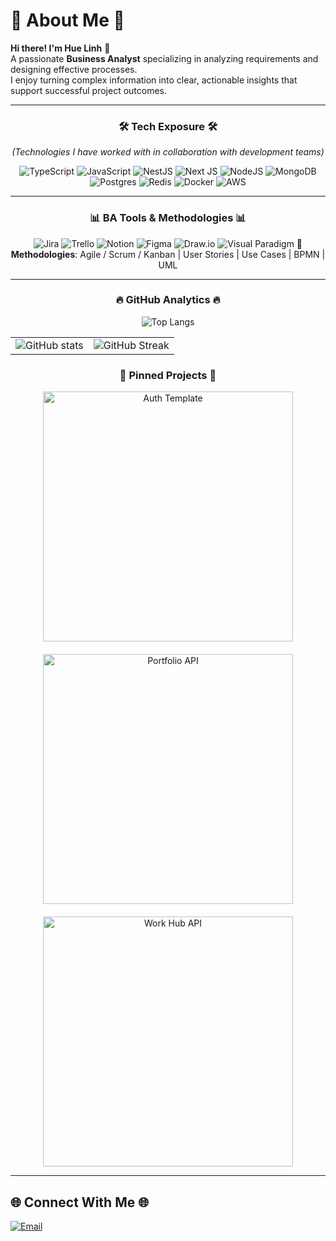 # 💫 About Me 💫
**Hi there! I'm Hue Linh** 👋  
A passionate **Business Analyst** specializing in analyzing requirements and designing effective processes.  
I enjoy turning complex information into clear, actionable insights that support successful project outcomes.  

---

<div align="center">

### 🛠️ Tech Exposure 🛠️  

*(Technologies I have worked with in collaboration with development teams)*  

![TypeScript](https://img.shields.io/badge/typescript-%23007ACC.svg?style=for-the-badge&logo=typescript&logoColor=white)
![JavaScript](https://img.shields.io/badge/javascript-%23323330.svg?style=for-the-badge&logo=javascript&logoColor=%23F7DF1E)
![NestJS](https://img.shields.io/badge/nestjs-%23E0234E.svg?style=for-the-badge&logo=nestjs&logoColor=white)
![Next JS](https://img.shields.io/badge/Next-black?style=for-the-badge&logo=next.js&logoColor=white)
![NodeJS](https://img.shields.io/badge/node.js-6DA55F?style=for-the-badge&logo=node.js&logoColor=white)
![MongoDB](https://img.shields.io/badge/MongoDB-%234ea94b.svg?style=for-the-badge&logo=mongodb&logoColor=white)
![Postgres](https://img.shields.io/badge/postgres-%23316192.svg?style=for-the-badge&logo=postgresql&logoColor=white)
![Redis](https://img.shields.io/badge/redis-%23DD0031.svg?style=for-the-badge&logo=redis&logoColor=white)
![Docker](https://img.shields.io/badge/docker-%230db7ed.svg?style=for-the-badge&logo=docker&logoColor=white)
![AWS](https://img.shields.io/badge/AWS-%23FF9900.svg?style=for-the-badge&logo=amazon-aws&logoColor=white)  

---

### 📊 BA Tools & Methodologies 📊  

![Jira](https://img.shields.io/badge/Jira-0052CC?style=for-the-badge&logo=jira&logoColor=white)
![Trello](https://img.shields.io/badge/Trello-0052CC?style=for-the-badge&logo=trello&logoColor=white)
![Notion](https://img.shields.io/badge/Notion-000000?style=for-the-badge&logo=notion&logoColor=white)
![Figma](https://img.shields.io/badge/Figma-F24E1E?style=for-the-badge&logo=figma&logoColor=white)
![Draw.io](https://img.shields.io/badge/Draw.io-F08705?style=for-the-badge&logo=diagrams.net&logoColor=white)
![Visual Paradigm](https://img.shields.io/badge/Visual%20Paradigm-005FAD?style=for-the-badge&logo=visual-paradigm&logoColor=white)
📌 **Methodologies**: Agile / Scrum / Kanban | User Stories | Use Cases | BPMN | UML  

</div>

---

<div align="center">

### 🔥 GitHub Analytics 🔥  

![Top Langs](https://github-readme-stats.vercel.app/api/top-langs/?username=eeuhhnil&show_icons=true&theme=radical)

| | |
|---|---|
![GitHub stats](https://github-readme-stats.vercel.app/api?username=eeuhhnil&show_icons=true&theme=radical) | ![GitHub Streak](https://git-hub-streak-stats.vercel.app?user=namhustle&theme=radical)

### 📌 Pinned Projects 📌  
<div style="display: flex; flex-wrap: wrap; justify-content: center; gap: 20px;">
  <a href="https://github.com/eeuhhnil/auth-template">
    <img src="https://github-readme-stats.vercel.app/api/pin/?username=eeuhhnil&repo=auth-template&show_owner=true&theme=radical" alt="Auth Template" style="width: 400px; max-width: 100%;">
  </a>
  <a href="https://github.com/eeuhhnil/portfolio-api">
    <img src="https://github-readme-stats.vercel.app/api/pin/?username=eeuhhnil&repo=portfolio-api&show_owner=true&theme=radical" alt="Portfolio API" style="width: 400px; max-width: 100%;"> 
  </a>
  <a href="https://github.com/eeuhhnil/work-hub">
    <img src="https://github-readme-stats.vercel.app/api/pin/?username=eeuhhnil&repo=work-hub&show_owner=true&theme=radical" alt="Work Hub API" style="width: 400px; max-width: 100%;"> 
  </a>
</div>  

</div>

---

## 🌐 Connect With Me 🌐  
<p align="left">
  <a href="mailto:duonghuelinh.work@gmail.com">
    <img src="https://img.shields.io/badge/Gmail-D14836?style=for-the-badge&logo=gmail&logoColor=white" alt="Email"/>
  </a>
</p>

